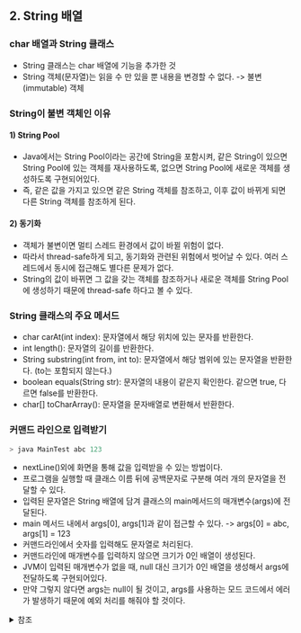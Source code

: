 ## 2. String 배열

### char 배열과 String 클래스
- String 클래스는 char 배열에 기능을 추가한 것
- String 객체(문자열)는 읽을 수 만 있을 뿐 내용을 변경할 수 없다. -> 불변(immutable) 객체

### String이 불변 객체인 이유
#### 1) String Pool
- Java에서는 String Pool이라는 공간에 String을 포함시켜, 같은 String이 있으면 String Pool에 있는 객체를 재사용하도록, 없으면 String Pool에 새로운 객체를 생성하도록 구현되어있다.
- 즉, 같은 값을 가지고 있으면 같은 String 객체를 참조하고,  이후 값이 바뀌게 되면 다른 String 객체를 참조하게 된다.

#### 2) 동기화
- 객체가 불변이면 멀티 스레드 환경에서 값이 바뀔 위험이 없다.
- 따라서 thread-safe하게 되고, 동기화와 관련된 위험에서 벗어날 수 있다. 여러 스레드에서 동시에 접근해도 별다른 문제가 없다.
- String의 값이 바뀌면 그 값을 갖는 객체를 참조하거나 새로운 객체를 String Pool에 생성하기 때문에 thread-safe 하다고 볼 수 있다.

### String 클래스의 주요 메서드
- char carAt(int index): 문자열에서 해당 위치에 있는 문자를 반환한다.
- int length(): 문자열의 길이를 반환한다.
- String substring(int from, int to): 문자열에서 해당 범위에 있는 문자열을 반환한다. (to는 포함되지 않는다.)
- boolean equals(String str): 문자열의 내용이 같은지 확인한다. 같으면 true, 다르면 false를 반환한다.
- char[] toCharArray(): 문자열을 문자배열로 변환해서 반환한다.

### 커맨드 라인으로 입력받기
```java
> java MainTest abc 123
```
- nextLine()외에 화면을 통해 값을 입력받을 수 있는 방법이다.
- 프로그램을 실행할 때 클래스 이름 뒤에 공백문자로 구분해 여러 개의 문자열을 전달할 수 있다.
- 입력된 문자열은 String 배열에 담겨 클래스의 main메서드의 매개변수(args)에 전달된다.
- main 메서드 내에서 args[0], args[1]과 같이 접근할 수 있다. -> args[0] = abc, args[1] = 123
- 커맨드라인에서 숫자를 입력해도 문자열로 처리된다.
- 커맨드라인에 매개변수를 입력하지 않으면 크기가 0인 배열이 생성된다.
- JVM이 입력된 매개변수가 없을 때, null 대신 크기가 0인 배열을 생성해서 args에 전달하도록 구현되어있다.
- 만약 그렇지 않다면 args는 null이 될 것이고,  args를 사용하는 모드 코드에서 에러가 발생하기 때문에 예외 처리를 해줘야 할 것이다.


<details>
<summary>참조</summary>

- [Java에서 String은 왜 불변일까?](https://starkying.tistory.com/entry/why-java-string-is-immutable)

</details>